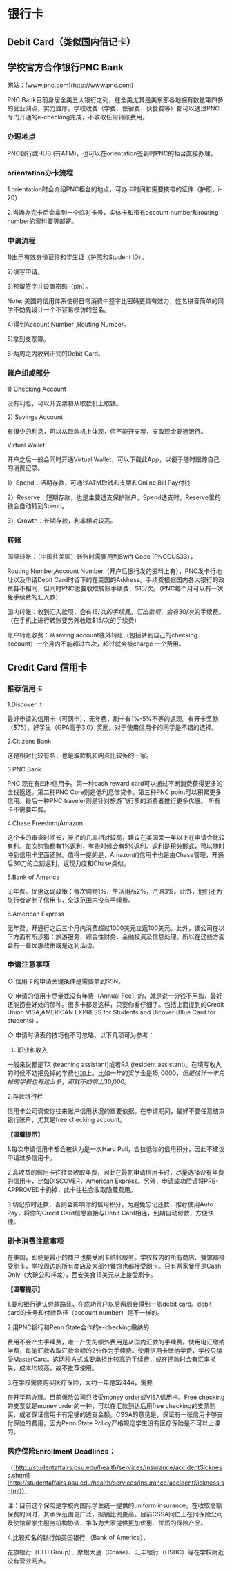 # 银行卡

## Debit Card（类似国内借记卡）

## **学校官方合作银行PNC Bank**

网站：[www.pnc.com](http://www.pnc.com)

PNC Bank目前身居全美五大银行之列，在全美尤其是美东部各地拥有数量第四多的营业网点，实力雄厚。学校收费（学费、住宿费、伙食费等）都可以通过PNC专门开通的e-checking完成，不收取任何转账费用。

### **办理地点**

PNC银行或HUB \(有ATM\)，也可以在orientation签到时PNC的柜台直接办理。

### orientation办卡流程

1.orientation时会介绍PNC柜台的地点，可办卡时间和需要携带的证件（护照，i-20）

2.当场办完卡后会拿到一个临时卡号，实体卡和带有account number和routing number的资料要等邮寄。

### 申请流程

1\)出示有效身份证件和学生证（护照和Student ID）。

2\)填写申请。

3\)预留签字并设置密码（pin）。

Note: 美国的信用体系使得日常消费中签字比密码更具有效力，姓名拼音简单的同学不妨先设计一个不容易模仿的签名。

4\)得到Account Number ,Routing Number。

5\)拿到支票簿。

6\)两周之内收到正式的Debit Card。

### 账户组成部分

1\) Checking Account

没有利息，可以开支票和从取款机上取钱。

2\) Savings Account

有很少的利息，可以从取款机上体现，但不能开支票，支取现金要通银行。

Virtual Wallet

开户之后一般会同时开通Virtual Wallet，可以下载此App，以便于随时跟踪自己的消费记录。

1）Spend：活期存款，可通过ATM取钱和支票和Online Bill Pay付钱

2）Reserve：短期存款，也是主要透支保护账户，Spend透支时，Reserve里的钱会自动转到Spend。

3）Growth：长期存款，利率相对较高。

### 转账

国际转账：（中国往美国）转账时需要用到Swift Code \(PNCCUS33），

Routing Number,Account Number（开户后银行发的资料上有），PNC发卡行地址以及申请Debit Card时留下的在美国的Address。手续费根据国内各大银行的政策各不相同，但同时PNC也要收取转账手续费，$15/次。（PNC每个月可以有一次免手续费的汇入款）

国内转账：收到汇入款项，会有$15/次的手续费。汇出款项，会有$30/次的手续费。（在手机上进行转账要另外收取$15/次的手续费）

账户转账收费：从saving account往外转账（包括转到自己的checking account）一个月内不能超过六次，超过就会被charge 一个费用。

## Credit Card 信用卡

### 推荐信用卡

1.Discover It

最好申请的信用卡（可网申），无年费，刷卡有1%-5%不等的返现。有开卡奖励（$75），好学生（GPA高于3.0）奖励。对于使用信用卡的同学是不错的选择。

2.Citizens Bank

这是相对比较有名，也是取款机和网点比较多的一家。

3.PNC Bank

PNC 现在有四种信用卡。第一种cash reward card可以通过不断消费获得更多的金钱返还。第二种PNC Core则是低利息借贷卡。第三种PNC point可以积累更多信用。最后一种PNC traveler则是针对旅游飞行多的消费者推行更多优惠。 所有卡不需要年费。

4.Chase Freedom/Amazon

这个卡的审查时间长，被拒的几率相对较高，建议在美国呆一年以上在申请会比较有利。每次购物都有1%返利，有些时候会有5%返利。返利是积分形式，可以随时冲到信用卡里面还账。值得一提的是，Amazon的信用卡也是由Chase管理，开通后30刀的立刻返利，返现力度和Chase类似。

5.Bank of America

无年费。优惠返现政策：每次购物1%，生活用品2%，汽油3%。此外，他们还为旅行者定制了信用卡，全球范围内没有手续费。

6.American Express

无年费。开通行之后三个月内消费超过1000美元立返100美元。此外，该公司在以下方面有所涉猎：旅游服务、综合性财务、金融投资及信息处理。所以在这些方面会有一些优惠政策或是返利活动。

### 申请注意事项

◇ 信用卡的申请关键条件是需要拿到SSN。

◇ 申请的信用卡尽量找没有年费（Annual Fee）的，就是说一分钱不用掏，最好还能捞些好处的那种。很多卡都是这样，只要你看仔细了。包括上面提到的Credit Union VISA,AMERICAN EXPRESS for Students and Dicover \(Blue Card for students\) 。

◇ 申请时填表的技巧也不可忽略，以下几项可为参考：

1. 职业和收入

一般来说都是TA \(teaching assistant\)或者RA \(resident assistant\)。在填写收入的时候不妨把免掉的学费也加上。比如一年的奖学金是$15,0000，但是估计一年免掉的学费也有这么多，那就不妨填上$30,000。

2.存款银行栏

信用卡公司调查你往来账户信用状况的重要依据。在申请期间，最好不要任意结束银行账户，尤其是free checking account。

**【温馨提示】**

1.每次申请信用卡都会被认为是一次Hard Pull，会拉低你的信用积分，因此不建议申请过多信用卡。

2.高收益的信用卡往往会收取年费，因此在最初申请信用卡时，尽量选择没有年费的信用卡，比如DISCOVER，American Express。另外，申请成功后请将PRE-APPROVED卡扔掉，此卡往往会收取隐藏费用。

3.切记按时还款，否则会影响你的信用积分。为避免忘记还款，推荐使用Auto Pay，将你的Credit Card信息直接与Debit Card相连，到期自动付款，方便快捷。

### 刷卡消费注意事项

在美国，即便是最小的商户也接受刷卡结帐服务。学校校内的所有商店、餐馆都接受刷卡，学校周边的所有商店及大部分餐馆也都接受刷卡。只有两家餐厅是Cash Only（大碗公和祥龙），西安美食15美元以上接受刷卡。

**【温馨提示】**

1.要和银行确认付款路径，在成功开户以后两周会得到一张debit card。debit card的卡号和付款路径（account number）是不一样的。

2.用PNC银行和Penn State合作的e-checking缴纳的

费用不会产生手续费，唯一产生的额外费用是从国内汇款的手续费。使用电汇缴纳学费，每笔汇款收取汇款金额的2％作为手续费。使用信用卡缴纳学费，学校只接受MasterCard。这两种方式或要承担比较高的手续费，或在还款时会有汇率损失，成本均较高，故不推荐使用。

3.在学校需要购买医疗保险，大约一年是$2444，需要

在开学前办理。目前保险公司只接受money order或VISA信用卡。Free checking的支票就是money order的一种，可以在汇款到达后用free checking的支票购买，或者保证信用卡有足够的透支金额。CSSA的意见是，保证有一张信用卡够支付保险的费用，因为Penn State Policy严格规定学生没有医疗保险是不可以上课的。

### 医疗保险Enrollment Deadlines：

（[http://studentaffairs.psu.edu/health/services/insurance/accidentSickness.shtml](http://studentaffairs.psu.edu/health/services/insurance/accidentSickness.shtml)）

注：目前这个保险是学校向国际学生统一提供的uniform insurance，在收取高额保费的同时，其承保范围更广泛，报销比例更高。目前CSSA同仁正在同保险公司及使馆留学生服务机构协调，争取为大家提供更加优惠、优质的保险产品。

4.比较知名的银行如美国银行 （Bank of America）、

花旗银行（CITI Group）、摩根大通（Chase）、汇丰银行（HSBC）等在学校附近没有营业网点。

